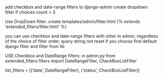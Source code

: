 add checkbox and date-range filters to django-admin create dropdown filter if choices count > 3

Use DropDown filter: create templates/admin/filter.html {% extends ‘extended_filters/filter.html’ %}

you can use checkbox and date-range filters with other in admin, regardless of the choice of filter order, query string not reset if you choose first default django filter and filter from lib

USE Checkbox and DateRange filters: in admin.py from extended_filters.filters import DateRangeFilter, CheckBoxListFilter

list_filters = [(‘date’, DateRangeFilter), (‘status’, CheckBoxListFilter)]